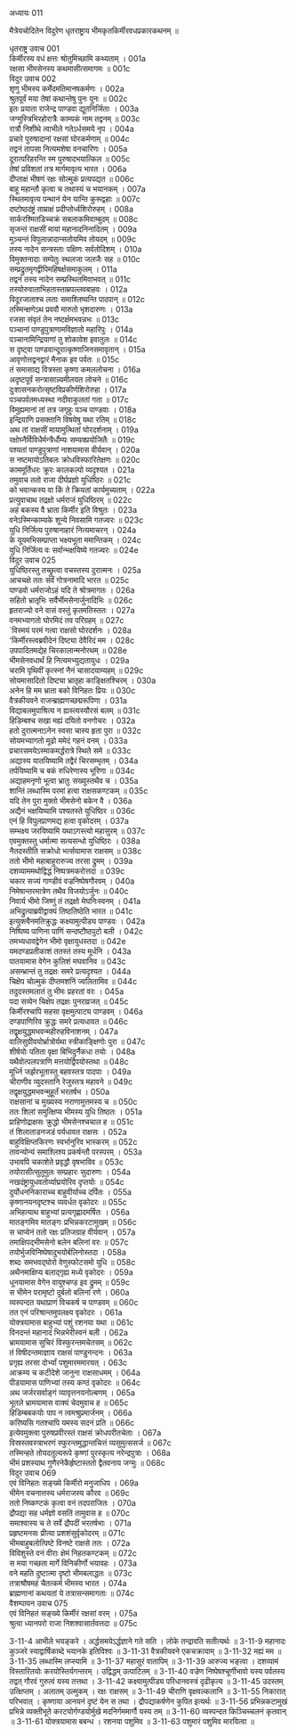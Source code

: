 अध्यायः 011

मैत्रेयचोदितेन विदुरेण धृतराष्ट्राय भीमकृतकिर्मीरवधप्रकारकथनम् ॥

धृतराष्ट्र उवाच 	001  
किर्मीरस्य वधं क्षत्तः श्रोतुमिच्छामि कथ्यताम् ।	001a  
रक्षसा भीमसेनस्य कथमासीत्समागमः ॥	001c  
विदुर उवाच 	002  
शृणु भीमस्य कर्मेदमतिमानषकर्मणः ।	002a  
श्रुतपूर्वं मया तेषां कथान्तेषु पुनः पुनः ॥	002c  
इतः प्रयाता राजेन्द्र पाण्डवा द्यूतनिर्जिताः ।	003a  
जग्मुस्त्रिभिरहोरात्रैः काम्यकं नाम तद्वनम् ॥	003c  
रात्रौ निशीथे त्वाभीले गतेऽर्धसमये नृप ।	004a  
प्रचारे पुरुषादानां रक्षसां घोरकर्मणाम् ॥	004c  
तद्वनं तापसा नित्यमशेषा वनचारिणः ।	005a  
दूरात्परिहरन्ति स्म पुरुषादभयात्किल ॥	005c  
तेषां प्रविशतां तत्र मार्गमावृत्य भारत ।	006a  
दीप्ताक्षं भीषणं रक्षः सोल्मुकं प्रत्यपद्यत ॥	006c  
बाहू महान्तौ कृत्वा च तथास्यं च भयानकम् ।	007a  
स्थितमावृत्य पन्थानं येन यान्ति कुरूद्वहाः ॥	007c  
दष्टोष्ठदंष्ट्रं ताम्राक्षं प्रदीप्तोर्ध्वशिरोरुहम् ।	008a  
सार्करश्मितडिच्चक्रं सबलाकमिवाम्बुदम् ॥	008c  
सृजन्तं राक्षसीं मायां महानादनिनादितम् ।	009a  
मुञ्चन्तं विपुलान्नादान्सतोयमिव तोयदम् ॥	009c  
तस्य नादेन सन्त्रस्ताः पक्षिणः सर्वतोदिशम् ।	010a  
विमुक्तनादाः सम्पेतुः स्थलजा जलजैः सह ॥	010c  
सम्प्रद्रुतमृगद्वीपिमहिषर्क्षसमाकुलम् ।	011a  
तद्वनं तस्य नादेन सम्प्रस्थितमिवाभवत् ॥	011c  
तस्योरुवाताभिहतास्ताम्रपल्लवबाहवः ।	012a  
विदूरजाताश्च लताः समाश्लिष्यन्ति पादपान् ॥	012c  
तस्मिन्क्षणेऽथ प्रववौ मारुतो भृशदारुणः ।	013a  
रजसा संवृतं तेन नष्टर्क्षमभवन्नभः ॥	013c  
पञ्चानां पाण्डुपुत्राणामविज्ञातो महारिपुः ।	014a  
पञ्चानामिन्द्रियाणां तु शोकावेश इवातुलः ॥	014c  
स दृष्ट्वा पाण्डवान्दूरात्कृष्णाजिनसमावृतान् ।	015a  
आवृणोत्तद्वनद्वारं मैनाक इव पर्वतः ॥	015c  
तं समासाद्य वित्रस्ता कृष्णा कमललोचना ।	016a  
अदृष्टपूर्वं सन्त्रासान्न्यमीलयत लोचने ॥	016c  
दुःशासनकरोत्सृष्टविप्रकीर्णशिरोरुहा ।	017a  
पञ्चपर्वतमध्यस्था नदीवाकुलतां गता ॥	017c  
विमुह्यमानां तां तत्र जगृहुः पञ्च पाण्डवाः ।	018a  
इन्द्रियाणि प्रसक्तानि विषयेषु यथा रतिम् ॥	018c  
अथ तां राक्षसीं मायामुत्थितां घोरदर्शनाम् ।	019a  
रक्षोघ्नैर्विविधैर्मन्त्रैर्धौम्यः सम्यक्प्रयोजितैः ॥	019c  
पश्यतां पाण्डुपुत्राणां नाशयामास वीर्यवान् ।	020a  
स नष्टमायोऽतिबलः क्रोधविस्फारितेक्षणः ॥	020c  
काममूर्तिधरः क्रूरः कालकल्पो व्यदृश्यत ।	021a  
तमुवाच ततो राजा दीर्घप्रज्ञो युधिष्ठिरः ॥	021c  
को भवान्कस्य वा किं ते क्रियतां कार्यमुच्यताम् ।	022a  
प्रत्युवाचाथ तद्रक्षो धर्मराजं युधिष्ठिरम् ॥	022c  
अहं बकस्य वै भ्राता किर्मीर इति विश्रुतः ।	023a  
वनेऽस्मिन्काम्यके शून्ये निवसामि गतज्वरः ॥	023c  
युधि निर्जित्य पुरुषानाहारं नित्यमाचरन् ।	024a  
के यूयमभिसम्प्राप्ता भक्ष्यभूता ममान्तिकम् ।	024c  
युधि निर्जित्य वः सर्वान्भक्षयिष्ये गतज्वरः ॥	024e  
विदुर उवाच 	025  
युधिष्ठिरस्तु तच्छ्रुत्वा वचस्तस्य दुरात्मनः ।	025a  
आचचक्षे ततः सर्वं गोत्रनामादि भारत ॥	025c  
पाण्डवो धर्मराजोऽहं यदि ते श्रोत्रमागतः ।	026a  
सहितो भ्रातृभिः सर्वैर्भीमसेनार्जुनादिभिः ॥	026c  
हृतराज्यो वने वासं वस्तुं कृतमतिस्ततः ।	027a  
वनमभ्यागतो घोरमिदं तव परिग्रहम् ॥	027c  
`विस्मयं परमं गत्वा राक्षसो घोरदर्शनः ।	028a  
'किर्मीरस्त्वब्रवीदेनं दिष्ट्या देवैरिदं मम ।	028c  
उपपादितमद्येह चिरकालान्मनोरथम् ॥	028e  
भीमसेनवधार्थं हि नित्यमभ्युद्यतायुधः ।	029a  
चरामि पृथिवीं कृत्स्नां नैनं चासादयाम्यहम् ॥	029c  
सोयमासादितो दिष्ट्या भ्रातृहा काङ्क्षितश्चिरम् ।	030a  
अनेन हि मम भ्राता बको विनिहतः प्रियः ॥	030c  
वैत्रकीयवने राजन्ब्राह्मणच्छद्मरूपिणा ।	031a  
विद्याबलमुपाश्रित्य न ह्यस्त्यस्यौरसं बलम् ॥	031c  
हिडिम्बश्च सखा मह्यं दयितो वनगोचरः ।	032a  
हतो दुरात्मनाऽनेन स्वसा चास्य हृता पुरा ॥	032c  
सोयमभ्यागतो मूढो ममेदं गहनं वनम् ।	033a  
प्रचारसमयेऽस्माकमर्द्धरात्रे स्थिते समे ॥	033c  
अद्यास्य यातयिष्यामि तद्वैरं चिरसम्भृतम् ।	034a  
तर्पयिष्यामि च बकं रुधिरेणास्य भूरिणा ॥	034c  
अद्याहमनृणो भूत्वा भ्रातुः सख्युस्तथैव च ।	035a  
शान्तिं लब्धास्मि परमां हत्वा राक्षसकण्टकम् ॥	035c  
यदि तेन पुरा मुक्तो भीमसेनो बकेन वै ।	036a  
अद्यैनं भक्षयिष्यामि पश्यतस्ते युधिष्ठिर ॥	036c  
एनं हि विपुलप्राणमद्य हत्वा वृकोदरम् ।	037a  
सम्भक्ष्य जरयिष्यामि यथाऽगस्त्यो महासुरम् ॥	037c  
एवमुक्तस्तु धर्मात्मा सत्यसन्धो युधिष्ठिरः ।	038a  
नैतदस्तीति सक्रोधो भर्त्सयामास राक्षसम् ॥	038c  
ततो भीमो महाबाहुरारुज्य तरसा द्रुमम् ।	039a  
दशव्याममथोद्विद्धं निष्पत्रमकरोत्तदा ॥	039c  
चकार सज्यं गाण्डीवं वज्रनिष्पेषगौरवम् ।	040a  
निमेषान्तरमात्रेण तथैव विजयोऽर्जुनः ॥	040c  
निवार्य भीमो जिष्णुं तं तद्रक्षो मेघनिःस्वनम् ।	041a  
अभिद्रुत्याब्रवीद्वाक्यं तिष्ठतिष्ठेति भारत ॥	041c  
इत्युक्त्वैनमतिक्रुद्धः कक्ष्यामुत्पीड्य पाण्डवः ।	042a  
निष्पिष्य पाणिना पाणिं सन्दष्टौष्ठपुटो बली ।	042c  
तमभ्यधावद्वेगेन भीमो वृक्षायुधस्तदा ॥	042e  
यमदण्डप्रतीकाशं ततस्तं तस्य मूर्धनि ।	043a  
पातयामास वेगेन कुलिशं मघवानिव ॥	043c  
असम्भ्रान्तं तु तद्रक्षः समरे प्रत्यदृश्यत ।	044a  
चिक्षेप चोल्मुकं दीप्तमशनिं ज्वलितामिव ॥	044c  
तदुदस्तमलातं तु भीमः प्रहरतां वरः ।	045a  
पदा सव्येन चिक्षेप तद्रक्षः पुनराव्रजत् ॥	045c  
किर्मीरश्चापि सहसा वृक्षमुत्पाट्य पाण्डवम् ।	046a  
दण्डपाणिरिव क्रुद्धः समरे प्रत्यधावत ॥	046c  
तद्वृक्षयुद्धमभवन्महीरुहविनाशनम् ।	047a  
वालिसुग्रीवयोर्भ्रात्रोर्यथा स्त्रीकाङ्क्षिणोः पुरा ॥	047c  
शीर्षयोः पतिता वृक्षा बिभिदुर्नैकधा तयोः ।	048a  
यथैवोत्पलपत्राणि मत्तयोर्द्विपयोस्तथा ॥	048c  
मूर्ध्नि जर्झरभूतास्तु बहवस्तत्र पादपाः ।	049a  
चीराणीव व्युदस्तानि रेजुस्तत्र महावने ॥	049c  
तद्वृक्षयुद्धमभवन्मुहूर्तं भरतर्षभ ।	050a  
राक्षसानां च मुख्यस्य नराणामुत्तमस्य च ॥	050c  
ततः शिलां समुत्क्षिप्य भीमस्य युधि तिष्ठतः ।	051a  
प्राहिणोद्राक्षसः क्रुद्धो भीमसेनश्चचाल ह ॥	051c  
तं शिलाताडनजडं पर्यधावत राक्षसः ।	052a  
बाहुविक्षिप्तकिरणः स्वर्भानुरिव भास्करम् ॥	052c  
तावन्योन्यं समाश्लिश्य प्रकर्षन्तौ परस्परम् ।	053a  
उभावपि चकाशेते प्रवृद्धौ वृषभाविव ॥	053c  
तयोरासीत्सुतुमुलः सम्प्रहारः सुदारुणः ।	054a  
नखदंष्ट्रायुधवतोर्व्याघ्रयोरिव दृप्तयोः ॥	054c  
दुर्योधननिकाराच्च बाहुवीर्याच्च दर्पितः ।	055a  
कृष्णानयनदृष्टश्च व्यवर्धत वृकोदरः ॥	055c  
अभिहत्याथ बाहुभ्यां प्रत्यगृह्णादमर्षितः ।	056a  
मातङ्गमिव मातङ्गः प्रभिन्नकरटामुखम् ॥	056c  
स चाप्येनं ततो रक्षः प्रतिजग्राह वीर्यवान् ।	057a  
तमाक्षिपद्भीमसेनो बलेन बलिनां वरः ॥	057c  
तयोर्भुजविनिष्पेषादुभयोर्बलिनोस्तदा ।	058a  
शब्दः समभवद्घोरो वेणुस्फोटसमो युधि ॥	058c  
अथैनमाक्षिप्य बलाद्गृह्य मध्ये वृकोदरः ।	059a  
धूनयामास वेगेन वायुश्चण्ड इव द्रुमम् ॥	059c  
स भीमेन परामृष्टो दुर्बलो बलिनां रणे ।	060a  
व्यस्पन्दत यथाप्राणं विचकर्ष च पाण्डवम् ॥	060c  
तत एनं परिश्रान्तमुपलक्ष्य वृकोदरः ।	061a  
योक्त्रयामास बाहुभ्यां पशुं रशनया यथा ॥	061c  
विनदन्तं महानादं भिन्नभेरीस्वनं बली ।	062a  
भ्रामयामास सुचिरं विस्फुरन्तमचेतसम् ॥	062c  
तं विषीदन्तमाज्ञाय राक्षसं पाण्डुनन्दनः ।	063a  
प्रगृह्य तरसा दोर्भ्यां पशुमारममारयत् ।	063c  
आक्रम्य च कटीदेशे जानुना राक्षसाधमम् ।	064a  
पीडयामास पाणिभ्यां तस्य कण्ठं वृकोदरः ॥	064c  
अथ जर्जरसर्वाङ्गं व्यावृत्तनयनोल्बणम् ।	065a  
भूतले भ्रामयामास वाक्यं चेदमुवाच ह ॥	065c  
हिडिम्बबकयोः पाप न त्वमश्रुप्रमार्जनम् ।	066a  
करिष्यसि गतश्चापि यमस्य सदनं प्रति ॥	066c  
इत्येवमुक्त्वा पुरुषप्रवीरस्तं राक्षसं क्रोधपरीतचेताः ।	067a  
विस्रस्तवस्त्राभरणं स्फुरन्तमुद्धान्तचित्तं व्यसुमुत्ससर्ज ॥	067c  
तस्मिन्हते तोयदतुल्यरूपे कृष्णां पुरस्कृत्य नरेन्द्रपुत्राः ।	068a  
भीमं प्रशस्याथ गुणैरनेकैर्हृष्टास्ततो द्वैतवनाय जग्मुः ॥	068c  
विदुर उवाच 	069  
एवं विनिहतः सङ्ख्ये किर्मीरो मनुजाधिप ।	069a  
भीमेन वचनात्तस्य धर्मराजस्य कौरव ॥	069c  
ततो निष्कण्टकं कृत्वा वनं तदपराजितः ।	070a  
द्रौपद्या सह धर्मज्ञो वसतिं तामुवास ह ॥	070c  
समाश्वास्य च ते सर्वे द्रौपदीं भरतर्षभाः ।	071a  
प्रहृष्टमनसः प्रीत्या प्रशशंसुर्वृकोदरम् ॥	071c  
भीमबाहुबलोत्पिष्टे विनष्टे राक्षसे ततः ।	072a  
विविशुस्ते वनं वीराः क्षेमं निहतकण्टकम् ॥	072c  
स मया गच्छता मार्गे विनिकीर्णो भयावहः ।	073a  
वने महति दुष्टात्मा दृष्टो भीमबलाद्धतः ॥	073c  
तत्राश्रौषमहं चैतत्कर्म भीमस्य भारत ।	074a  
ब्राह्मणानां कथयतां ये तत्रासन्समागताः ॥	074c  
वैशम्पायन उवाच 	075  
एवं विनिहतं सङ्ख्ये किर्मीरं रक्षसां वरम् ।	075a  
श्रुत्वा ध्यानपरो राजा निशश्वासार्तवत्तदा ॥	075c  

3-11-4 आभीले भयङ्करे । अर्द्धसमयेऽर्द्धज्ञाने गते सति । लोके तन्द्रावति सतीत्यर्थः ॥ 3-11-9 महानादः कुञ्जरे स्याद्वार्षिकाब्दे भयानके इतिविश्वः ॥ 3-11-31 वैत्रकीयवने एकचक्रायाम् ॥ 3-11-32 मह्यं मम ॥ 3-11-35 लब्धास्मि लप्स्यामि ॥ 3-11-37 महासुरं वातापिम् ॥ 3-11-39 आरुज्य भङ्त्वा । दशव्यामं विस्तारितयोः करयोस्तिर्यगन्तरम् । उद्विद्धम् उत्पाटितम् ॥ 3-11-40 वज्रेण निष्पेषश्चूर्णीभावो यस्य पर्वतस्य तद्वत् गौरवं गुरुत्वं यस्य तत्तथा । 3-11-42 कक्ष्यामुत्पीड्य परिधानवस्त्रं दृढीकृत्य ॥ 3-11-45 उदस्तम् उत्क्षिप्तम् । अलातम् उल्मुकम् । रक्षः राक्षसम् ॥ 3-11-49 चीराणि वृक्षवल्कलानि ॥ 3-11-55 निकारात् परिभवात् । कृष्णाया आनयनं दृष्टं येन स तथा । द्रौपद्याकर्षणेन कुपित इत्यर्थः ॥ 3-11-56 प्रभिन्नकटामुखं प्रभिन्ने व्यक्तीभूते करटयोर्गण्डयोर्मुखे मदनिर्गममार्गौ यस्य तम् ॥ 3-11-60 व्यस्पन्दत किञ्चिच्चलनं कृतवान् ॥ 3-11-61 योक्त्रयामास बबन्ध । रशनया पशुमिव ॥ 3-11-63 पशुमारं पशुमिव मारयित्वा ॥
